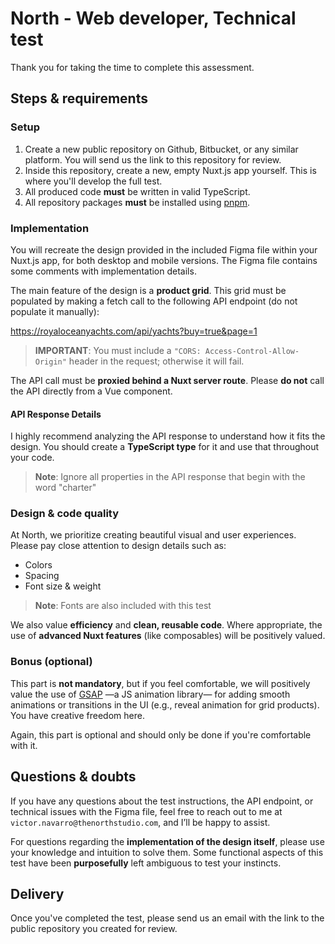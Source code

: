 # North - Web developer, Technical test
Thank you for taking the time to complete this assessment.

## Steps & requirements
### Setup
1. Create a new public repository on Github, Bitbucket, or any similar platform. You will send us the link to this repository for review.
2. Inside this repository, create a new, empty Nuxt.js app yourself. This is where you'll develop the full test.
3. All produced code **must** be written in valid TypeScript.
4. All repository packages **must** be installed using [pnpm](https://pnpm.io/installation).

### Implementation
You will recreate the design provided in the included Figma file within your Nuxt.js app, for both desktop and mobile versions. The Figma file contains some comments with implementation details.

The main feature of the design is a **product grid**. This grid must be populated by making a fetch call to the following API endpoint (do not populate it manually):

https://royaloceanyachts.com/api/yachts?buy=true&page=1

> **IMPORTANT**: You must include a `"CORS: Access-Control-Allow-Origin"` header in the request; otherwise it will fail.

The API call must be **proxied behind a Nuxt server route**. Please **do not** call the API directly from a Vue component.

#### API Response Details
I highly recommend analyzing the API response to understand how it fits the design. You should create a **TypeScript type** for it and use that throughout your code.

> **Note**: Ignore all properties in the API response that begin with the word "charter"

### Design & code quality
At North, we prioritize creating beautiful visual and user experiences. Please pay close attention to design details such as:
- Colors
- Spacing
- Font size & weight

> **Note**: Fonts are also included with this test

We also value **efficiency** and **clean, reusable code**. Where appropriate, the use of **advanced Nuxt features** (like composables) will be positively valued.

### Bonus (optional)
This part is **not mandatory**, but if you feel comfortable, we will positively value the use of [GSAP](https://greensock.com/gsap/) —a JS animation library— for adding smooth animations or transitions in the UI (e.g., reveal animation for grid products). You have creative freedom here.

Again, this part is optional and should only be done if you're comfortable with it.


## Questions & doubts
If you have any questions about the test instructions, the API endpoint, or technical issues with the Figma file, feel free to reach out to me at `victor.navarro@thenorthstudio.com`, and I’ll be happy to assist.

For questions regarding the **implementation of the design itself**, please use your knowledge and intuition to solve them. Some functional aspects of this test have been **purposefully** left ambiguous to test your instincts.


## Delivery
Once you've completed the test, please send us an email with the link to the public repository you created for review.
